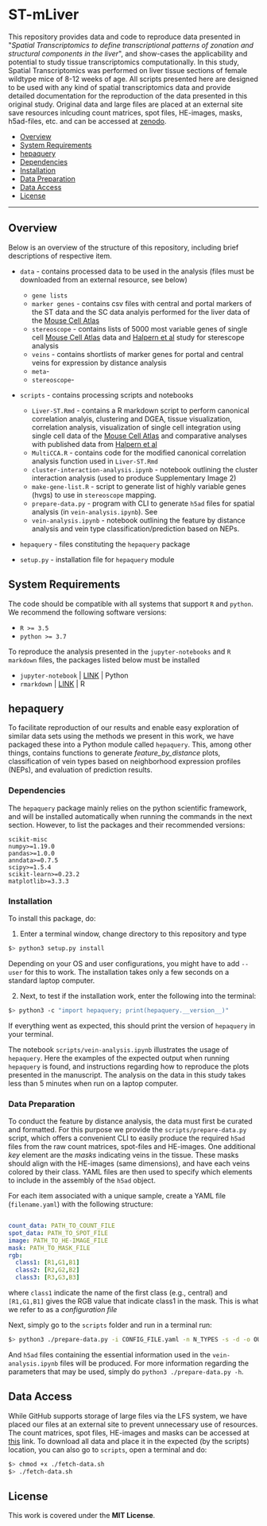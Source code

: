 # ST-mLiver 

This repository provides data and code to reproduce data presented in "_Spatial
Transcriptomics to define transcriptional patterns of zonation and structural
components in the liver_", and show-cases the applicability and potential to
study tissue transcriptomics computationally. In this study, Spatial
Transcriptomics was performed on liver tissue sections of female wildtype mice
of 8-12 weeks of age. All scripts presented here are designed to be used with
any kind of spatial transcriptomics data and provide detailed documentation for
the reproduction of the data presented in this original study. Original data and
large files are placed at an external site save resources inlcuding count
matrices, spot files, HE-images, masks, h5ad-files, etc. and can be accessed at
[zenodo](10.5281/zenodo.4399655).

- [Overview](#overview)
- [System Requirements](#system-requirents)
- [hepaquery](#hepaquery)
 - [Dependencies](#dependencies)
 - [Installation](#installation)
 - [Data Preparation](#data-preparation)
- [Data Access](#data-access)
- [License](#license)

<hr>

## Overview

Below is an overview of the structure of this repository, including brief descriptions of respective item.

* `data` - contains processed data to be used in the analysis (files must be downloaded from an external resource, see below)
	* `gene lists`
    * `marker genes` - contains csv files with central and portal markers of the ST data and the SC data analyis performed for the liver data of the [Mouse Cell Atlas](https://www.cell.com/cell/fulltext/S0092-8674%2818%2930116-8)
    * `stereoscope` - contains lists of 5000 most variable genes of single cell [Mouse Cell Atlas](https://www.cell.com/cell/fulltext/S0092-8674%2818%2930116-8) data and [Halpern et al](https://www.nature.com/articles/nature21065) study for sterescope analysis
    * `veins` - contains shortlists of marker genes for portal and central veins for expression by distance analysis
	* `meta`- 
	* `stereoscope`- 
* `scripts` - contains processing scripts and notebooks
	* `Liver-ST.Rmd` - contains a R markdown script to perform canonical correlation analyis, clustering and DGEA, tissue visualization, correlation analysis, visualization of single cell integration using single cell data of the [Mouse Cell Atlas](https://www.cell.com/cell/fulltext/S0092-8674%2818%2930116-8) and comparative analyses with published data from [Halpern et al](https://www.nature.com/articles/nature21065)
	* `MultiCCA.R` - contains code for the modified canonical correlation analysis function used in `Liver-ST.Rmd`
    * `cluster-interaction-analysis.ipynb` - notebook outlining the cluster interaction analysis (used to produce Supplementary Image 2)
    * `make-gene-list.R` - script to generate list of highly variable genes (hvgs) to use in `stereoscope` mapping.
    * `prepare-data.py` - program with CLI to generate `h5ad` files for spatial analysis (in `vein-analysis.ipynb`). See
    * `vein-analysis.ipynb` - notebook outlining the feature by distance analysis and vein type classification/prediction based on NEPs.
    
* `hepaquery` - files constituting the `hepaquery` package
* `setup.py` - installation file for `hepaquery` module

## System Requirements
The code should be compatible with all systems that support `R` and `python`. We recommend the following software versions:
- `R >= 3.5`
- `python >= 3.7`

To reproduce the analysis presented in the `jupyter-notebooks` and `R markdown` files, the packages listed below must be installed

- `jupyter-notebook` | [LINK](https://jupyter.org/install) | Python
- `rmarkdown` | [LINK](https://rmarkdown.rstudio.com/docs/) | R


## hepaquery
To facilitate reproduction of our results and enable easy exploration of similar
data sets using the methods we present in this work, we have packaged these into
a Python module called `hepaquery`. This, among other things, contains functions
to generate _feature\_by\_distance_ plots, classification of vein types based on
neighborhood expression profiles (NEPs), and evaluation of prediction results.

### Dependencies

The `hepaquery` package mainly relies on the python scientific framework, and
will be installed automatically when running the commands in the next section.
However, to list the packages and their recommended versions:

```
scikit-misc
numpy>=1.19.0
pandas>=1.0.0
anndata>=0.7.5
scipy>=1.5.4
scikit-learn>=0.23.2
matplotlib>=3.3.3
```

### Installation
To install this package, do:

1. Enter a terminal window, change directory to this repository and type

```sh
$> python3 setup.py install

```

Depending on your OS and user configurations, you might have to add `--user` for
this to work. The installation takes only a few seconds on a standard laptop
computer.

2. Next, to test if the installation work, enter the following into the terminal:

```sh
$> python3 -c "import hepaquery; print(hepaquery.__version__)"

```
If everything went as expected, this should print the version of `hepaquery` in your terminal.

The notebook `scripts/vein-analysis.ipynb` illustrates the usage of `hepaquery`.
Here the examples of the expected output when running `hepaquery` is found, and
instructions regarding how to reproduce the plots presented in the manuscript.
The analysis on the data in this study takes less than 5 minutes when run on a
laptop computer.

### Data Preparation

To conduct the feature by distance analysis, the data must first be curated and
formatted. For this purpose we provide the `scripts/prepare-data.py` script,
which offers a convenient CLI to easily produce the required `h5ad` files from
the raw count matrices, spot-files and HE-images. One additional _key_ element
are the *masks* indicating veins in the tissue. These masks should align with
the HE-images (same dimensions), and have each veins colored by their class.
YAML files are then used to specify which elements to include in the assembly of
the `h5ad` object.

For each item associated with a unique sample, create a YAML file
(`filename.yaml`) with the following structure:

```yaml

count_data: PATH_TO_COUNT_FILE
spot_data: PATH_TO_SPOT_FILE
image: PATH_TO_HE-IMAGE_FILE
mask: PATH_TO_MASK_FILE
rgb:
  class1: [R1,G1,B1]
  class2: [R2,G2,B2]
  class3: [R3,G3,B3]
```

where `class1` indicate the name of the first class (e.g., central) and `[R1,G1,B1]` gives the RGB value that indicate class1 in the mask. This is what we refer to as a *configuration file*

Next, simply go to the `scripts` folder and run in a terminal run:

```sh
$> python3 ./prepare-data.py -i CONFIG_FILE.yaml -n N_TYPES -s -d -o OUT_DIR
```
And `h5ad` files containing the essential information used in the
`vein-analysis.ipynb` files will be produced. For more information regarding the
parameters that may be used, simply do `python3 ./prepare-data.py -h`.

## Data Access

While GitHub supports storage of large files via the LFS system, we have placed our files at an external site to prevent unnecessary use of resources. The count matrices, spot files, HE-images and masks can be accessed at [this](link) link. To download all data and place it in the expected (by the scripts) location, you can also go to `scripts`, open a terminal and do:

```sh
$> chmod +x ./fetch-data.sh
$> ./fetch-data.sh
```

## License
This work is covered under the **MIT License**.
